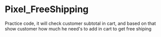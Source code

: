 # Pixel_FreeShipping
Practice code, it will check customer subtotal in cart, and based on that show customer how much he need's to add in cart to get free shiping
